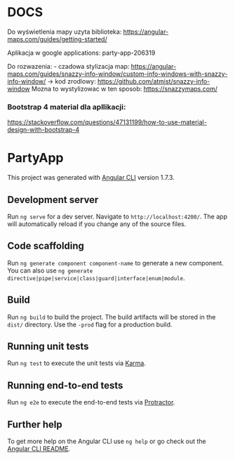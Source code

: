 # DOCS
Do wyświetlenia mapy uzyta biblioteka:
https://angular-maps.com/guides/getting-started/

Aplikacja w google applications:
party-app-206319

Do rozwazenia: - czadowa stylizacja map:
https://angular-maps.com/guides/snazzy-info-window/custom-info-windows-with-snazzy-info-window/
-> kod zrodlowy: https://github.com/atmist/snazzy-info-window
Mozna to wystylizowac w ten sposob:
https://snazzymaps.com/

### Bootstrap 4 material dla apllikacji:
https://stackoverflow.com/questions/47131199/how-to-use-material-design-with-bootstrap-4


# PartyApp

This project was generated with [Angular CLI](https://github.com/angular/angular-cli) version 1.7.3.

## Development server

Run `ng serve` for a dev server. Navigate to `http://localhost:4200/`. The app will automatically reload if you change any of the source files.

## Code scaffolding

Run `ng generate component component-name` to generate a new component. You can also use `ng generate directive|pipe|service|class|guard|interface|enum|module`.

## Build

Run `ng build` to build the project. The build artifacts will be stored in the `dist/` directory. Use the `-prod` flag for a production build.

## Running unit tests

Run `ng test` to execute the unit tests via [Karma](https://karma-runner.github.io).

## Running end-to-end tests

Run `ng e2e` to execute the end-to-end tests via [Protractor](http://www.protractortest.org/).

## Further help

To get more help on the Angular CLI use `ng help` or go check out the [Angular CLI README](https://github.com/angular/angular-cli/blob/master/README.md).
